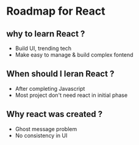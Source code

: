 # Roadmap for React

## why to learn React ?
- Build UI, trending tech
- Make easy to manage & build complex fontend

## When should I leran React ?
-  After completing Javascript
- Most project don't need react in initial phase

## Why react was created ?
- Ghost message problem
- No consistency in UI
